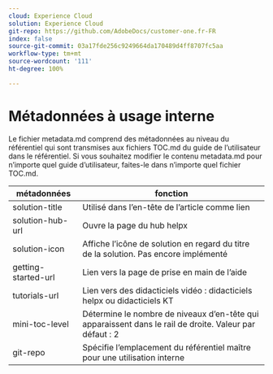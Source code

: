 ```yaml
---
cloud: Experience Cloud
solution: Experience Cloud
git-repo: https://github.com/AdobeDocs/customer-one.fr-FR
index: false
source-git-commit: 03a17fde256c9249664da170489d4ff8707fc5aa
workflow-type: tm+mt
source-wordcount: '111'
ht-degree: 100%

---
```



# Métadonnées à usage interne

Le fichier metadata.md comprend des métadonnées au niveau du référentiel qui sont transmises aux fichiers TOC.md du guide de l’utilisateur dans le référentiel. Si vous souhaitez modifier le contenu metadata.md pour n’importe quel guide d’utilisateur, faites-le dans n’importe quel fichier TOC.md.

| métadonnées | fonction |
|--- |--- |
| solution-title | Utilisé dans l’en-tête de l’article comme lien |
| solution-hub-url | Ouvre la page du hub helpx |
| solution-icon | Affiche l’icône de solution en regard du titre de la solution. Pas encore implémenté |
| getting-started-url | Lien vers la page de prise en main de l’aide |
| tutorials-url | Lien vers des didacticiels vidéo : didacticiels helpx ou didacticiels KT |
| mini-toc-level | Détermine le nombre de niveaux d’en-tête qui apparaissent dans le rail de droite. Valeur par défaut : 2 |
| git-repo | Spécifie l’emplacement du référentiel maître pour une utilisation interne |
